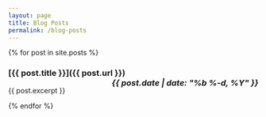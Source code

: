 ```yaml
---
layout: page
title: Blog Posts
permalink: /blog-posts
---
```


{% for post in site.posts %}

### [{{ post.title }}]({{ post.url }}) <span style="float:right">_{{ post.date | date: "%b %-d, %Y" }}_</span>

{{ post.excerpt }}

{% endfor %}
